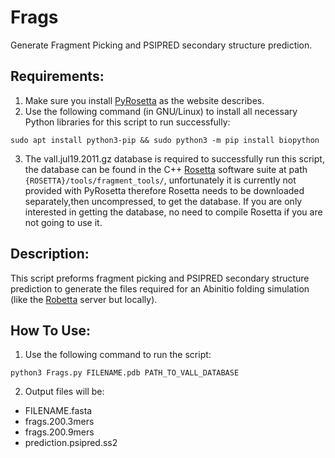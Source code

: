 # Frags
Generate Fragment Picking and PSIPRED secondary structure prediction.

## Requirements:
1. Make sure you install [PyRosetta](http://www.pyrosetta.org) as the website describes.
2. Use the following command (in GNU/Linux) to install all necessary Python libraries for this script to run successfully:

`sudo apt install python3-pip && sudo python3 -m pip install biopython`

3. The vall.jul19.2011.gz database is required to successfully run this script, the database can be found in the C++ [Rosetta](https://www.rosettacommons.org) software suite at path `{ROSETTA}/tools/fragment_tools/`, unfortunately it is currently not provided with PyRosetta therefore Rosetta needs to be downloaded separately,then uncompressed, to get the database. If you are only interested in getting the database, no need to compile Rosetta if you are not going to use it.

## Description:
This script preforms fragment picking and PSIPRED secondary structure prediction to generate the files required for an Abinitio folding simulation (like the [Robetta](http://www.robetta.org/) server but locally).

## How To Use:
1. Use the following command to run the script:

`python3 Frags.py FILENAME.pdb PATH_TO_VALL_DATABASE`

2. Output files will be:
* FILENAME.fasta
* frags.200.3mers
* frags.200.9mers
* prediction.psipred.ss2
